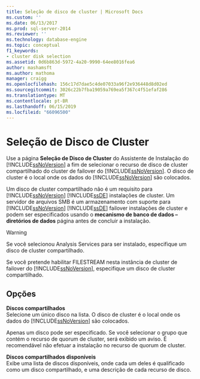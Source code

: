 ```yaml
---
title: Seleção de disco de cluster | Microsoft Docs
ms.custom: ''
ms.date: 06/13/2017
ms.prod: sql-server-2014
ms.reviewer: ''
ms.technology: database-engine
ms.topic: conceptual
f1_keywords:
- cluster disk selection
ms.assetid: 0d6b863d-5972-4a20-9990-64ee8016fea6
author: mashamsft
ms.author: mathoma
manager: craigg
ms.openlocfilehash: 156c17d7dae5c4de07033a96f2e936448d8d02ed
ms.sourcegitcommit: 3026c22b7fba19059a769ea5f367c4f51efaf286
ms.translationtype: MT
ms.contentlocale: pt-BR
ms.lasthandoff: 06/15/2019
ms.locfileid: "66096500"
---
```

# <a name="cluster-disk-selection"></a>Seleção de Disco de Cluster
  Use a página **Seleção de Disco de Cluster** do Assistente de Instalação do [!INCLUDE[ssNoVersion](../../includes/ssnoversion-md.md)] a fim de selecionar o recurso de disco de cluster compartilhado do cluster de failover do [!INCLUDE[ssNoVersion](../../includes/ssnoversion-md.md)]. O disco de cluster é o local onde os dados do [!INCLUDE[ssNoVersion](../../includes/ssnoversion-md.md)] são colocados.  
  
 Um disco de cluster compartilhado não é um requisito para [!INCLUDE[ssNoVersion](../../includes/ssnoversion-md.md)] [!INCLUDE[ssDE](../../includes/ssde-md.md)] instalações de cluster. Um servidor de arquivos SMB é um armazenamento com suporte para [!INCLUDE[ssNoVersion](../../includes/ssnoversion-md.md)] [!INCLUDE[ssDE](../../includes/ssde-md.md)] failover instalações de cluster e podem ser especificados usando o **mecanismo de banco de dados – diretórios de dados** página antes de concluir a instalação.  
  
> [!WARNING]  
>  Se você selecionou Analysis Services para ser instalado, especifique um disco de cluster compartilhado.  
>   
>  Se você pretende habilitar FILESTREAM nesta instância de cluster de failover do [!INCLUDE[ssNoVersion](../../includes/ssnoversion-md.md)], especifique um disco de cluster compartilhado.  
  
## <a name="options"></a>Opções  
 **Discos compartilhados**  
 Selecione um único disco na lista. O disco de cluster é o local onde os dados do [!INCLUDE[ssNoVersion](../../includes/ssnoversion-md.md)] são colocados.  
  
 Apenas um disco pode ser especificado. Se você selecionar o grupo que contém o recurso de quorum de cluster, será exibido um aviso. É recomendável não efetuar a instalação no recurso de quorum de cluster.  
  
 **Discos compartilhados disponíveis**  
 Exibe uma lista de discos disponíveis, onde cada um deles é qualificado como um disco compartilhado, e uma descrição de cada recurso de disco.  
  
  
